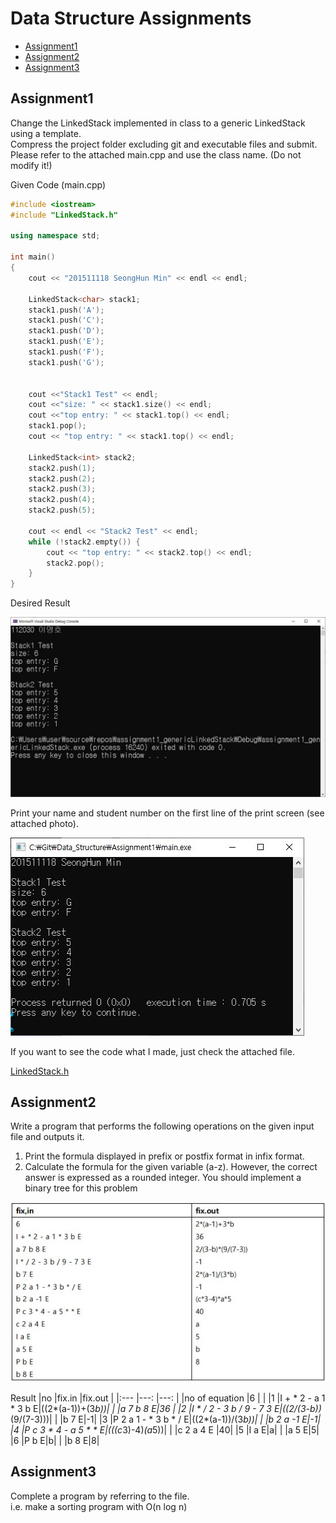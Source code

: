 # Data Structure Assignments
* [Assignment1](#assignment1)
* [Assignment2](#assignment2)
* [Assignment3](#assignment3)

## Assignment1
Change the LinkedStack implemented in class to a generic LinkedStack using a template.   
Compress the project folder excluding git and executable files and submit.
Please refer to the attached main.cpp and use the class name. (Do not modify it!)

Given Code (main.cpp)
```c++
#include <iostream>
#include "LinkedStack.h"

using namespace std;

int main()
{
	cout << "201511118 SeongHun Min" << endl << endl;

	LinkedStack<char> stack1;
	stack1.push('A');
	stack1.push('C');
	stack1.push('D');
	stack1.push('E');
	stack1.push('F');
	stack1.push('G');


	cout <<"Stack1 Test" << endl;
	cout <<"size: " << stack1.size() << endl;
	cout <<"top entry: " << stack1.top() << endl;
	stack1.pop();
	cout << "top entry: " << stack1.top() << endl;

	LinkedStack<int> stack2;
	stack2.push(1);
	stack2.push(2);
	stack2.push(3);
	stack2.push(4);
	stack2.push(5);

	cout << endl << "Stack2 Test" << endl;
	while (!stack2.empty()) {
		cout << "top entry: " << stack2.top() << endl;
		stack2.pop();
	}
}
```
Desired Result

![Example](/Assignment1/Assignment1.JPG)

Print your name and student number on the first line of the print screen (see attached photo).

![Result](/Assignment1/Result.jpg)

If you want to see the code what I made, just check the attached file.

[LinkedStack.h](/Assignment1/LinkedStack.h)

## Assignment2
Write a program that performs the following operations on the given input file and outputs it.
1. Print the formula displayed in prefix or postfix format in infix format.
2. Calculate the formula for the given variable (a-z). However, the correct answer is expressed as a rounded integer.
You should implement a binary tree for this problem

![Example](/Assignment2/Example.jpg)

Result
|no		|fix.in	|fix.out	|
|:---		|---:	|---:	|
|no of equation	|6	|	|
|1		|I + * 2 - a 1 * 3 b E|((2*(a-1))+(3*b))|
|		|a 7 b 8 E|36	|
|2		|I * / 2 - 3 b / 9 - 7 3 E|((2/(3-b))*(9/(7-3)))|
|		|b 7 E|-1|
|3		|P 2 a 1 - * 3 b * / E|((2*(a-1))/(3*b))|
|		|b 2 a -1 E|-1|
|4		|P c 3 * 4 - a 5 * * E|(((c*3)-4)*(a*5))|
|		|c 2 a 4 E |40|
|5		|I a E|a|
|		|a 5 E|5|
|6		|P b E|b|
|		|b 8 E|8|

## Assignment3
Complete a program by referring to the file.   
i.e. make a sorting program with O(n log n)